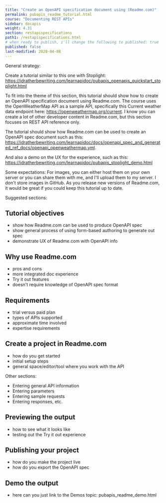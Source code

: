 ```yaml
---
title: "Create an OpenAPI specification document using (Readme.com)"
permalink: pubapis_readme_tutorial.html
course: "Documenting REST APIs"
sidebar: docapis
weight: 4.31
section: restapispecifications
path1: /restapispecifications.html
# when ready to publish, i'll change the following to published: true
published: false
last-modified: 2020-04-08
---
```


General strategy:

Create a tutorial similar to this one with Stoplight: https://idratherbewriting.com/learnapidoc/pubapis_openapis_quickstart_stoplight.html

To fit into the theme of this section, this tutorial should show how to create an OpenAPI specification document using Readme.com. The course uses the OpenWeatherMap API as a sample API, specifically this Current weather data endpoint here: https://openweathermap.org/current. I know you can create a lot of other developer content in Readme.com, but this section focuses on REST API reference only.

The tutorial should show how Readme.com can be used to create an OpenAPI spec document such as this: https://idratherbewriting.com/learnapidoc/docs/openapi_spec_and_generated_ref_docs/openapi_openweathermap.yml.

And also a demo on the UX for the experience, such as this: https://idratherbewriting.com/learnapidoc/pubapis_stoplight_demo.html

Some expectations: For images, you can either host them on your own server or you can share them with me, and I'll upload them to my server. I don't store images in GitHub. As you release new versions of Readme.com, it would be great if you could keep this tutorial up to date.

Suggested sections:

## Tutorial objectives
- show how Readme.com can be used to produce OpenAPI spec
- show general process of using form-based authoring to generate out spec
- demonstrate UX of Readme.com with OpenAPI info

## Why use Readme.com
- pros and cons
- more integrated doc experience
- Try it out features
- doesn't require knowledge of OpenAPI spec format

## Requirements
- trial versus paid plan
- types of APIs supported
- approximate time involved
- expertise requirements

## Create a project in Readme.com
- how do you get started
- initial setup steps
- general space/editor/tool where you work with the API

Other sections:
- Entering general API information
- Entering parameters
- Entering sample requests
- Entering responses, etc.

## Previewing the output
- how to see what it looks like
- testing out the Try it out experience

## Publishing your project
- how do you make the project live
- how do you export the OpenAPI spec

## Demo the output
- here can you just link to the Demos topic: pubapis_readme_demo.html
